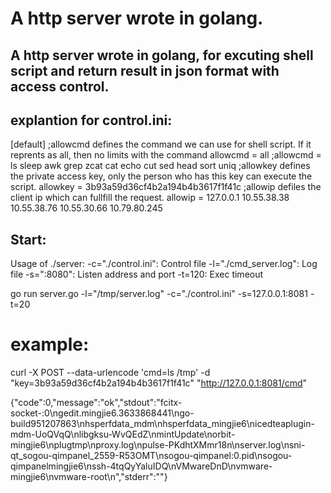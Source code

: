 A http server wrote in golang.
=======

A http server wrote in golang, for excuting shell script and return result in json format with access control.
---

explantion for control.ini:
----
[default]
;allowcmd defines the command we can use for shell script. If it reprents as all, then no limits with the command
allowcmd = all
;allowcmd = ls sleep awk grep zcat cat echo cut sed head sort uniq
;allowkey defines the private access key, only the person who has this key can execute the script.
allowkey = 3b93a59d36cf4b2a194b4b3617f1f41c
;allowip defiles the client ip which can fullfill the request.
allowip = 127.0.0.1 10.55.38.38 10.55.38.76 10.55.30.66 10.79.80.245



Start:
---
Usage of ./server:
  -c="./control.ini": Control file
  -l="./cmd_server.log": Log file
  -s=":8080": Listen address and port
  -t=120: Exec timeout

go run server.go -l="/tmp/server.log" -c="./control.ini"  -s=127.0.0.1:8081 -t=20



example:
=======
curl -X POST  --data-urlencode 'cmd=ls /tmp' -d "key=3b93a59d36cf4b2a194b4b3617f1f41c"  "http://127.0.0.1:8081/cmd"

{"code":0,"message":"ok","stdout":"fcitx-socket-:0\ngedit.mingjie6.3633868441\ngo-build951207863\nhsperfdata_mdm\nhsperfdata_mingjie6\nicedteaplugin-mdm-UoQVqQ\nlibgksu-WvQEdZ\nmintUpdate\norbit-mingjie6\nplugtmp\nproxy.log\npulse-PKdhtXMmr18n\nserver.log\nsni-qt_sogou-qimpanel_2559-R53OMT\nsogou-qimpanel:0.pid\nsogou-qimpanelmingjie6\nssh-4tqQyYaluIDQ\nVMwareDnD\nvmware-mingjie6\nvmware-root\n","stderr":""}

